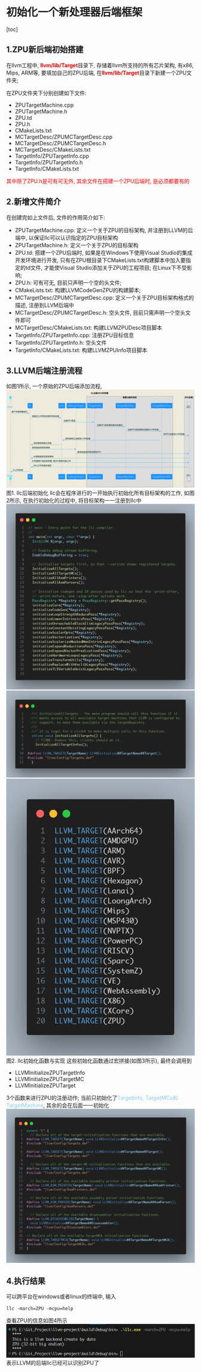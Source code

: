 # 初始化一个新处理器后端框架

[toc]

## 1.ZPU新后端初始搭建
在llvm工程中, <strong><font color=Red>llvm/lib/Target</font></strong>目录下, 存储着llvm所支持的所有芯片架构, 有x86, Mips, ARM等, 要填加自己的ZPU后端, 在<strong><font color=Red>llvm/lib/Target</font></strong>目录下新建一个ZPU文件夹;

在ZPU文件夹下分别创建如下文件:
* ZPUTargetMachine.cpp
* ZPUTargetMachine.h
* ZPU.td
* ZPU.h
* CMakeLists.txt
* MCTargetDesc/ZPUMCTargetDesc.cpp
* MCTargetDesc/ZPUMCTargetDesc.h
* MCTargetDesc/CMakeLists.txt
* TargetInfo/ZPUTargetInfo.cpp
* TargetInfo/ZPUTargetInfo.h
* TargetInfo/CMakeLists.txt

<font color=Red>其中除了ZPU.h是可有可无外, 其余文件在搭建一个ZPU后端时, 是必须都要有的</font>

## 2.新增文件简介

在创建完如上文件后, 文件的作用简介如下:

* ZPUTargetMachine.cpp: 定义一个关于ZPU的目标架构, 并注册到LLVM的后端中, 以保证llc可以认识指定的ZPU目标架构
* ZPUTargetMachine.h: 定义一个关于ZPU的目标架构
* ZPU.td: 搭建一个ZPU后端时, 如果是在Windows下使用Visual Studio的集成开发环境进行开发, 只有在ZPU根目录下CMakeLists.txt构建脚本中加入要指定的td文件, 才能使Visual Studio添加关于ZPU的工程项目; 在Linux下不受影响;
* ZPU.h: 可有可无, 目前只声明一个空的头文件;
* CMakeLists.txt: 构建LLVMCodeGenZPU的构建脚本;
* MCTargetDesc/ZPUMCTargetDesc.cpp: 定义一个关于ZPU目标架构格式的描述, 注册到LLVM后端中
* MCTargetDesc/ZPUMCTargetDesc.h: 空头文件, 目前只需声明一个空头文件即可
* MCTargetDesc/CMakeLists.txt: 构建LLVMZPUDesc项目脚本
* TargetInfo/ZPUTargetInfo.cpp: 注册ZPU目标信息
* TargetInfo/ZPUTargetInfo.h: 空头文件
* TargetInfo/CMakeLists.txt: 构建LLVMZPUInfo项目脚本

## 3.LLVM后端注册流程
如图1所示, 一个原始的ZPU后端添加流程,
![register_flow](./picture/flow/flow.svg)
图1. llc后端初始化
llc会在程序进行的一开始执行初始化所有目标架构的工作, 如图2所示, 在执行初始化的过程中, 将目标架构一一注册到llc中
![init](./picture/init.png)
![init_content](./picture/init_content.png)
![all_target](./picture/all_target.png)
图2. llc初始化函数与实现
这些初始化函数通过宏拼接(如图3所示), 最终会调用到
* LLVMInitializeZPUTargetInfo
* LLVMInitializeZPUTargetMC
* LLVMInitializeZPUTarget

3个函数来进行ZPU的注册动作;
当前只初始化了<font color=skyblue>TargetInfo, TargetMCs和TargetMachine</font>, 其余的会在后面一一初始化
![register_macro](./picture/register_macro.png)

## 4.执行结果
可以跨平台在windows或者linux的终端中, 输入
```
llc -march=ZPU -mcpu=help
```
查看ZPU的信息如图4所示
![llc_result](./picture/llc_result.png)
表示LLVM的后端llc已经可以识别ZPU了